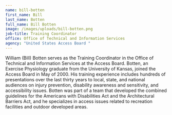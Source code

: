 ```yaml
---
name: bill-botten
first_name: Bill
last_name: Botten
full_name: Bill Botten
image: /images/uploads/bill-botten.png
job-title: Training Coordinator
office: Office of Technical and Information Services
agency: "United States Access Board "
---
```

William (Bill) Botten serves as the Training Coordinator in the Office of Technical and Information Services at the Access Board. Botten, an Exercise Physiology graduate from the University of Kansas, joined the Access Board in May of 2000. His training experience includes hundreds of presentations over the last thirty years to local, state, and national audiences on injury prevention, disability awareness and sensitivity, and accessibility issues. Botten was part of a team that developed the combined guidelines for the Americans with Disabilities Act and the Architectural Barriers Act, and he specializes in access issues related to recreation facilities and outdoor developed areas.
